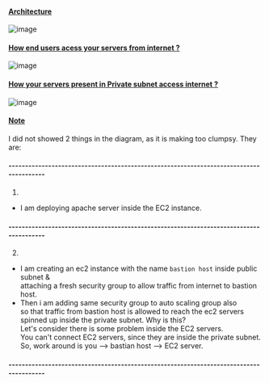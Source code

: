 #### <ins>Architecture</ins>
![image](https://github.com/user-attachments/assets/5166c2fd-524f-4409-9472-ddeb4c00e89a)

#### <ins>How end users acess your servers from internet ?</ins>
![image](https://github.com/user-attachments/assets/93d9215c-b605-4e27-b359-cf7d4bfb9c72)

#### <ins>How your servers present in Private subnet access internet ?</ins> 
![image](https://github.com/user-attachments/assets/e1716893-f616-40b7-9f7d-73461c45a956)

#### <ins>Note</ins>
I did not showed 2 things in the diagram, as it is making too clumpsy. They are:
#### ---------------------------------------------------------------------------------------
1.
- I am deploying apache server inside the EC2 instance.
#### ---------------------------------------------------------------------------------------
2. 
- I am creating an ec2 instance with the name `bastion host` inside public subnet & </br>
  attaching a fresh security group to allow traffic from internet to bastion host.
- Then i am adding same security group to auto scaling group also</br>
  so that traffic from bastion host is allowed to reach the ec2 servers spinned up inside the private subnet.
Why is this?</br>
Let's consider there is some problem inside the EC2 servers.</br>
You can't connect EC2 servers, since they are inside the private subnet.</br>
So, work around is you --> bastian host --> EC2 server.
#### ---------------------------------------------------------------------------------------
